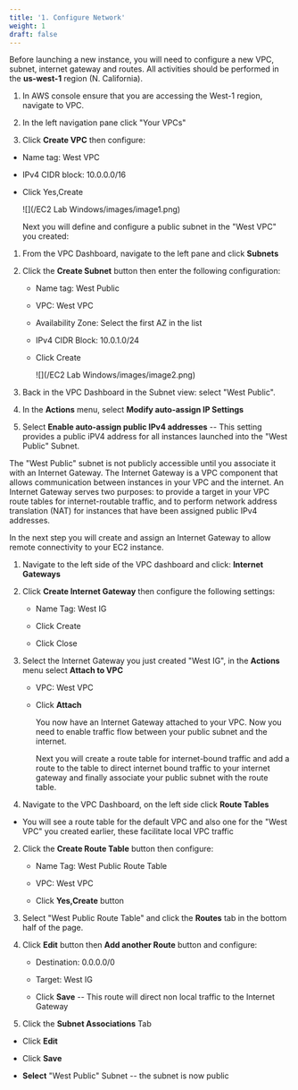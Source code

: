 ```yaml
---
title: '1. Configure Network'
weight: 1
draft: false
---
```


Before launching a new instance, you will need to configure a new VPC,
subnet, internet gateway and routes. All activities should be performed
in the **us-west-1** region (N. California).

1.  In AWS console ensure that you are accessing the West-1 region,
    navigate to VPC.

2.  In the left navigation pane click "Your VPCs"

3.  Click **Create VPC** then configure:

-   Name tag: West VPC

-   IPv4 CIDR block: 10.0.0.0/16

-   Click Yes,Create

    ![](/EC2 Lab Windows/images/image1.png)

    Next you will define and configure a public subnet in the "West VPC"
    you created:

1.  From the VPC Dashboard, navigate to the left pane and click
    **Subnets**

2.  Click the **Create Subnet** button then enter the following
    configuration:

    -   Name tag: West Public

    -   VPC: West VPC

    -   Availability Zone: Select the first AZ in the list

    -   IPv4 CIDR Block: 10.0.1.0/24

    -   Click Create

        ![](/EC2 Lab Windows/images/image2.png)

3.  Back in the VPC Dashboard in the Subnet view: select "West Public".

4.  In the **Actions** menu, select **Modify auto-assign IP Settings**

5.  Select **Enable auto-assign public IPv4 addresses** -- This setting
    provides a public iPV4 address for all instances launched into the
    "West Public" Subnet.

The "West Public" subnet is not publicly accessible until you associate
it with an Internet Gateway. The Internet Gateway is a VPC component
that allows communication between instances in your VPC and the
internet. An Internet Gateway serves two purposes: to provide a target
in your VPC route tables for internet-routable traffic, and to perform
network address translation (NAT) for instances that have been assigned
public IPv4 addresses.

In the next step you will create and assign an Internet Gateway to allow
remote connectivity to your EC2 instance.

1.  Navigate to the left side of the VPC dashboard and click: **Internet
    Gateways**

2.  Click **Create Internet Gateway** then configure the following
    settings:

    -   Name Tag: West IG

    -   Click Create

    -   Click Close

3.  Select the Internet Gateway you just created "West IG", in the
    **Actions** menu select **Attach to VPC**

    -   VPC: West VPC

    -   Click **Attach**

        You now have an Internet Gateway attached to your VPC. Now you
        need to enable traffic flow between your public subnet and the
        internet.

        Next you will create a route table for internet-bound traffic
        and add a route to the table to direct internet bound traffic to
        your internet gateway and finally associate your public subnet
        with the route table.

1.  Navigate to the VPC Dashboard, on the left side click **Route
    Tables**

-   You will see a route table for the default VPC and also one for the
    "West VPC" you created earlier, these facilitate local VPC traffic

2.  Click the **Create Route Table** button then configure:

    -   Name Tag: West Public Route Table

    -   VPC: West VPC

    -   Click **Yes,Create** button

3.  Select "West Public Route Table" and click the **Routes** tab in the
    bottom half of the page.

4.  Click **Edit** button then **Add another Route** button and
    configure:

    -   Destination: 0.0.0.0/0

    -   Target: West IG

    -   Click **Save** -- This route will direct non local traffic to
        the Internet Gateway

5.  Click the **Subnet Associations** Tab

-   Click **Edit**

-   Click **Save**

-   **Select** "West Public" Subnet -- the subnet is now public